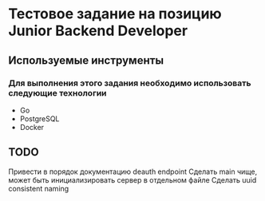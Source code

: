 # Тестовое задание на позицию Junior Backend Developer

## Используемые инструменты

### Для выполнения этого задания необходимо использовать следующие технологии

- Go
- PostgreSQL
- Docker

## TODO

Привести в порядок документацию
deauth endpoint
Сделать main чище, может быть инициализировать сервер в отдельном файле
Сделать uuid consistent
naming
